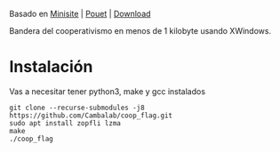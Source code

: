Basado en [Minisite](https://suricrasia.online/demoscene/trans_flag.html) | [Pouet](http://www.pouet.net/prod.php?which=79616) | [Download](https://suricrasia.online/demoscene/trans_flag.zip)

Bandera del cooperativismo en menos de 1 kilobyte usando XWindows.

# Instalación

Vas a necesitar tener python3, make y gcc instalados

```
git clone --recurse-submodules -j8 https://github.com/Cambalab/coop_flag.git
sudo apt install zopfli lzma
make
./coop_flag
```

